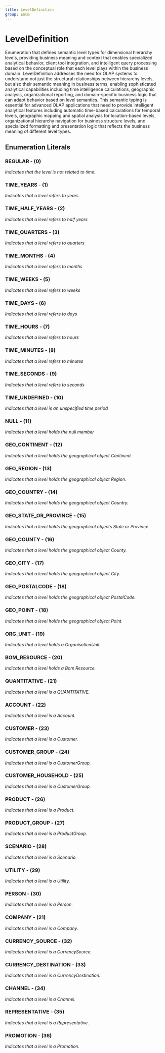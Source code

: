 ```yaml
---
title: LevelDefinition
group: Enum
---
```


# LevelDefinition<a name="enum-leveldefinition"></a>

Enumeration that defines semantic level types for dimensional hierarchy levels, providing business meaning and context that enables specialized analytical behavior, client tool integration, and intelligent query processing based on the conceptual role that each level plays within the business domain. LevelDefinition addresses the need for OLAP systems to understand not just the structural relationships between hierarchy levels, but also their semantic meaning in business terms, enabling sophisticated analytical capabilities including time intelligence calculations, geographic analysis, organizational reporting, and domain-specific business logic that can adapt behavior based on level semantics. This semantic typing is essential for advanced OLAP applications that need to provide intelligent analytical features including automatic time-based calculations for temporal levels, geographic mapping and spatial analysis for location-based levels, organizational hierarchy navigation for business structure levels, and specialized formatting and presentation logic that reflects the business meaning of different level types.

## Enumeration Literals

### REGULAR - (0)

<em>Indicates that the level is not related to time.</em>

### TIME_YEARS - (1)

<em>Indicates that a level refers to years.</em>

### TIME_HALF_YEARS - (2)

<em>Indicates that a level refers to half years</em>

### TIME_QUARTERS - (3)

<em>Indicates that a level refers to quarters</em>

### TIME_MONTHS - (4)

<em>Indicates that a level refers to months</em>

### TIME_WEEKS - (5)

<em>Indicates that a level refers to weeks</em>

### TIME_DAYS - (6)

<em>Indicates that a level refers to days</em>

### TIME_HOURS - (7)

<em>Indicates that a level refers to hours</em>

### TIME_MINUTES - (8)

<em>Indicates that a level refers to minutes</em>

### TIME_SECONDS - (9)

<em>Indicates that a level refers to seconds</em>

### TIME_UNDEFINED - (10)

<em>Indicates that a level is an unspecified time period</em>

### NULL - (11)

<em>Indicates that a level holds the null member</em>

### GEO_CONTINENT - (12)

<em>Indicates that a level holds the geographical object Continent.</em>

### GEO_REGION - (13)

<em>Indicates that a level holds the geographical object Region.</em>

### GEO_COUNTRY - (14)

<em>Indicates that a level holds the geographical object Country.</em>

### GEO_STATE_OR_PROVINCE - (15)

<em>Indicates that a level holds the geographical objects State or Province.</em>

### GEO_COUNTY - (16)

<em>Indicates that a level holds the geographical object County.</em>

### GEO_CITY - (17)

<em>Indicates that a level holds the geographical object City.</em>

### GEO_POSTALCODE - (18)

<em>Indicates that a level holds the geographical object PostalCode.</em>

### GEO_POINT - (18)

<em>Indicates that a level holds the geographical object Point.</em>

### ORG_UNIT - (19)

<em>Indicates that a level holds a OrganisationUnit.</em>

### BOM_RESOURCE - (20)

<em>Indicates that a level holds a Bom Resource.</em>

### QUANTITATIVE - (21)

<em>Indicates that a level is a QUANTITATIVE.</em>

### ACCOUNT - (22)

<em>Indicates that a level is a Account.</em>

### CUSTOMER - (23)

<em>Indicates that a level is a Customer.</em>

### CUSTOMER_GROUP - (24)

<em>Indicates that a level is a CustomerGroup.</em>

### CUSTOMER_HOUSEHOLD - (25)

<em>Indicates that a level is a CustomerGroup.</em>

### PRODUCT - (26)

<em>Indicates that a level is a Product.</em>

### PRODUCT_GROUP - (27)

<em>Indicates that a level is a ProductGroup.</em>

### SCENARIO - (28)

<em>Indicates that a level is a Scenario.</em>

### UTILITY - (29)

<em>Indicates that a level is a Utility.</em>

### PERSON - (30)

<em>Indicates that a level is a Person.</em>

### COMPANY - (21)

<em>Indicates that a level is a Company.</em>

### CURRENCY_SOURCE - (32)

<em>Indicates that a level is a CurrencySource.</em>

### CURRENCY_DESTINATION - (33)

<em>Indicates that a level is a CurrencyDestination.</em>

### CHANNEL - (34)

<em>Indicates that a level is a Channel.</em>

### REPRESENTATIVE - (35)

<em>Indicates that a level is a Representative.</em>

### PROMOTION - (36)

<em>Indicates that a level is a Promotion.</em>

